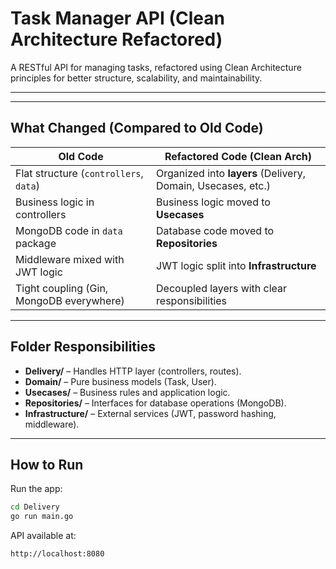 # Task Manager API (Clean Architecture Refactored)

A RESTful API for managing tasks, refactored using Clean Architecture principles for better structure, scalability, and maintainability.

---

---

##  What Changed (Compared to Old Code)

| **Old Code**                             | **Refactored Code (Clean Arch)**                             |
| ---------------------------------------- | ------------------------------------------------------------ |
| Flat structure (`controllers`, `data`)   | Organized into **layers** (Delivery, Domain, Usecases, etc.) |
| Business logic in controllers            | Business logic moved to **Usecases**                         |
| MongoDB code in `data` package           | Database code moved to **Repositories**                      |
| Middleware mixed with JWT logic          | JWT logic split into **Infrastructure**                      |
| Tight coupling (Gin, MongoDB everywhere) | Decoupled layers with clear responsibilities                 |

---

##  Folder Responsibilities

* **Delivery/** – Handles HTTP layer (controllers, routes).
* **Domain/** – Pure business models (Task, User).
* **Usecases/** – Business rules and application logic.
* **Repositories/** – Interfaces for database operations (MongoDB).
* **Infrastructure/** – External services (JWT, password hashing, middleware).

---

## How to Run


 Run the app:

   ```bash
   cd Delivery
   go run main.go
   ```
 API available at:

   ```
   http://localhost:8080
   ```